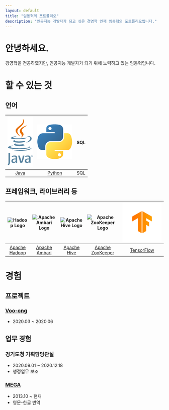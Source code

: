 ```yaml
---
layout: default
title: "임동혁의 포트폴리오"
description: "인공지능 개발자가 되고 싶은 경영학 인재 임동혁의 포트폴리오입니다."
---
```

# 안녕하세요.
경영학을 전공하였지만, 인공지능 개발자가 되기 위해 노력하고 있는 임동혁입니다.

# 할 수 있는 것
## 언어
| ![Java Logo](./static/img/java-logo.png) | ![Python Logo](./static/img/python-logo-edited.png) | SQL
|:---:|:---:|:---:|
| [Java](https://java.com/) | [Python](https://www.python.org/) | SQL
## 프레임워크, 라이브러리 등
| ![Hadoop Logo](https://hadoop.apache.org/hadoop-logo.jpg) | ![Apache Ambari Logo](http://ambari.apache.org/images/apache-ambari-project.png) | ![Apache Hive Logo](https://hive.apache.org/images/hive_logo_medium.jpg) | ![Apache ZooKeeper Logo](https://zookeeper.apache.org/images/zookeeper_small.gif) | <img src="./static/img/tensorflow-logo.png" width=300>
|:---:|:---:|:---:|:---:|:---:|
| [Apache Hadoop](https://hadoop.apache.org/) | [Apache Ambari](https://ambari.apache.org/) | [Apache Hive](https://hive.apache.org/) | [Apache ZooKeeper](https://zookeeper.apache.org/) | [TensorFlow](https://www.tensorflow.org/) |

# 경험
## 프로젝트
### [Voo-ong](https://github.com/Sweetbarrow/Voo-ong)
- 2020.03 ~ 2020.06
## 업무 경험
### 경기도청 기획담당관실
- 2020.09.01 ~ 2020.12.18
- 행정업무 보조
### [MEGA](https://mega.nz)
- 2013.10 ~ 현재
- 영문-한글 번역
